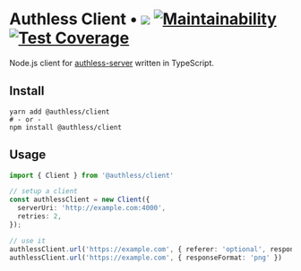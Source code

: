 # Authless Client • ![](https://github.com/authless/authless-client/workflows/Node.js%20CI/badge.svg) [![Maintainability](https://api.codeclimate.com/v1/badges/2c66981166edee3f475d/maintainability)](https://codeclimate.com/github/authless/authless-client/maintainability) [![Test Coverage](https://api.codeclimate.com/v1/badges/2c66981166edee3f475d/test_coverage)](https://codeclimate.com/github/authless/authless-client/test_coverage)

Node.js client for [authless-server][authless_server_repo] written in TypeScript.

## Install

```
yarn add @authless/client
# - or -
npm install @authless/client
```

## Usage

```typescript
import { Client } from '@authless/client'

// setup a client
const authlessClient = new Client({
  serverUri: 'http://example.com:4000',
  retries: 2,
});

// use it
authlessClient.url('https://example.com', { referer: 'optional', responseFormat: 'json' })
authlessClient.url('https://example.com', { responseFormat: 'png' })
```

[authless_server_repo]: https://github.com/authless/authless-core
